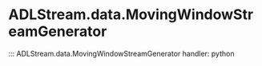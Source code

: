 # ADLStream.data.MovingWindowStreamGenerator

::: ADLStream.data.MovingWindowStreamGenerator
    handler: python
